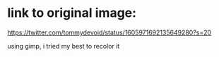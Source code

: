 # link to original image:

https://twitter.com/tommydevoid/status/1605971692135649280?s=20

using gimp, i tried my best to recolor it